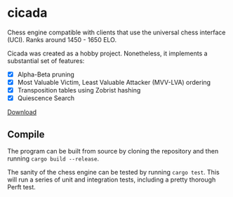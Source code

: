 # cicada
Chess engine compatible with clients that use the universal chess interface (UCI). Ranks around 1450 - 1650 ELO.

Cicada was created as a hobby project. Nonetheless, it implements a substantial set of features:
- [x] Alpha-Beta pruning
- [x] Most Valuable Victim, Least Valuable Attacker (MVV-LVA) ordering
- [x] Transposition tables using Zobrist hashing
- [x] Quiescence Search

[Download](https://github.com/mkyl/cicada/releases)

## Compile
The program can be built from source by cloning the repository and then running `cargo build --release`.

The sanity of the chess engine can be tested by running `cargo test`. This will run a series of unit and integration tests, including a pretty thorough Perft test.
